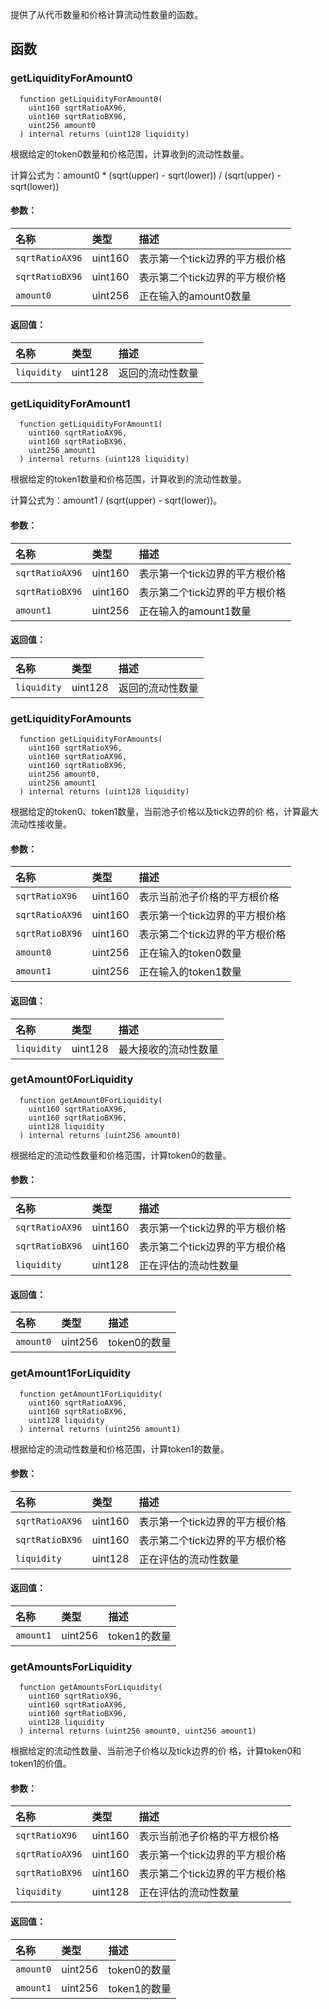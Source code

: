 提供了从代币数量和价格计算流动性数量的函数。

## 函数

### getLiquidityForAmount0

```solidity
  function getLiquidityForAmount0(
    uint160 sqrtRatioAX96,
    uint160 sqrtRatioBX96,
    uint256 amount0
  ) internal returns (uint128 liquidity)
```

根据给定的token0数量和价格范围，计算收到的流动性数量。

计算公式为：amount0 * (sqrt(upper) - sqrt(lower)) / (sqrt(upper) - sqrt(lower))

#### 参数：

| 名称            | 类型    | 描述                                        |
| :-------------- | :------ | :------------------------------------------------- |
| `sqrtRatioAX96` | uint160 | 表示第一个tick边界的平方根价格               |
| `sqrtRatioBX96` | uint160 | 表示第二个tick边界的平方根价格               |
| `amount0`       | uint256 | 正在输入的amount0数量                           |

#### 返回值：

| 名称        | 类型    | 描述                      |
| :---------- | :------ | :------------------------------- |
| `liquidity` | uint128 | 返回的流动性数量             |

### getLiquidityForAmount1

```solidity
  function getLiquidityForAmount1(
    uint160 sqrtRatioAX96,
    uint160 sqrtRatioBX96,
    uint256 amount1
  ) internal returns (uint128 liquidity)
```

根据给定的token1数量和价格范围，计算收到的流动性数量。

计算公式为：amount1 / (sqrt(upper) - sqrt(lower))。

#### 参数：

| 名称            | 类型    | 描述                                        |
| :-------------- | :------ | :------------------------------------------------- |
| `sqrtRatioAX96` | uint160 | 表示第一个tick边界的平方根价格               |
| `sqrtRatioBX96` | uint160 | 表示第二个tick边界的平方根价格               |
| `amount1`       | uint256 | 正在输入的amount1数量                           |

#### 返回值：

| 名称        | 类型    | 描述                      |
| :---------- | :------ | :------------------------------- |
| `liquidity` | uint128 | 返回的流动性数量             |

### getLiquidityForAmounts

```solidity
  function getLiquidityForAmounts(
    uint160 sqrtRatioX96,
    uint160 sqrtRatioAX96,
    uint160 sqrtRatioBX96,
    uint256 amount0,
    uint256 amount1
  ) internal returns (uint128 liquidity)
```

根据给定的token0、token1数量，当前池子价格以及tick边界的价 格，计算最大流动性接收量。

#### 参数：

| 名称            | 类型    | 描述                                        |
| :-------------- | :------ | :------------------------------------------------- |
| `sqrtRatioX96`  | uint160 | 表示当前池子价格的平方根价格                   |
| `sqrtRatioAX96` | uint160 | 表示第一个tick边界的平方根价格               |
| `sqrtRatioBX96` | uint160 | 表示第二个tick边界的平方根价格               |
| `amount0`       | uint256 | 正在输入的token0数量                             |
| `amount1`       | uint256 | 正在输入的token1数量                             |

#### 返回值：

| 名称        | 类型    | 描述                              |
| :---------- | :------ | :--------------------------------------- |
| `liquidity` | uint128 | 最大接收的流动性数量                |

### getAmount0ForLiquidity

```solidity
  function getAmount0ForLiquidity(
    uint160 sqrtRatioAX96,
    uint160 sqrtRatioBX96,
    uint128 liquidity
  ) internal returns (uint256 amount0)
```

根据给定的流动性数量和价格范围，计算token0的数量。

#### 参数：

| 名称            | 类型    | 描述                                        |
| :-------------- | :------ | :------------------------------------------------- |
| `sqrtRatioAX96` | uint160 | 表示第一个tick边界的平方根价格               |
| `sqrtRatioBX96` | uint160 | 表示第二个tick边界的平方根价格               |
| `liquidity`     | uint128 | 正在评估的流动性数量                           |

#### 返回值：

| 名称      | 类型    | 描述          |
| :-------- | :------ | :------------------- |
| `amount0` | uint256 | token0的数量         |

### getAmount1ForLiquidity

```solidity
  function getAmount1ForLiquidity(
    uint160 sqrtRatioAX96,
    uint160 sqrtRatioBX96,
    uint128 liquidity
  ) internal returns (uint256 amount1)
```

根据给定的流动性数量和价格范围，计算token1的数量。

#### 参数：

| 名称            | 类型    | 描述                                        |
| :-------------- | :------ | :------------------------------------------------- |
| `sqrtRatioAX96` | uint160 | 表示第一个tick边界的平方根价格               |
| `sqrtRatioBX96` | uint160 | 表示第二个tick边界的平方根价格               |
| `liquidity`     | uint128 | 正在评估的流动性数量                           |

#### 返回值：

| 名称      | 类型    | 描述          |
| :-------- | :------ | :------------------- |
| `amount1` | uint256 | token1的数量         |

### getAmountsForLiquidity

```solidity
  function getAmountsForLiquidity(
    uint160 sqrtRatioX96,
    uint160 sqrtRatioAX96,
    uint160 sqrtRatioBX96,
    uint128 liquidity
  ) internal returns (uint256 amount0, uint256 amount1)
```

根据给定的流动性数量、当前池子价格以及tick边界的价 格，计算token0和token1的价值。

#### 参数：

| 名称            | 类型    | 描述                                        |
| :-------------- | :------ | :------------------------------------------------- |
| `sqrtRatioX96`  | uint160 | 表示当前池子价格的平方根价格                   |
| `sqrtRatioAX96` | uint160 | 表示第一个tick边界的平方根价格               |
| `sqrtRatioBX96` | uint160 | 表示第二个tick边界的平方根价格               |
| `liquidity`     | uint128 | 正在评估的流动性数量                           |

#### 返回值：

| 名称      | 类型    | 描述          |
| :-------- | :------ | :------------------- |
| `amount0` | uint256 | token0的数量         |
| `amount1` | uint256 | token1的数量         |